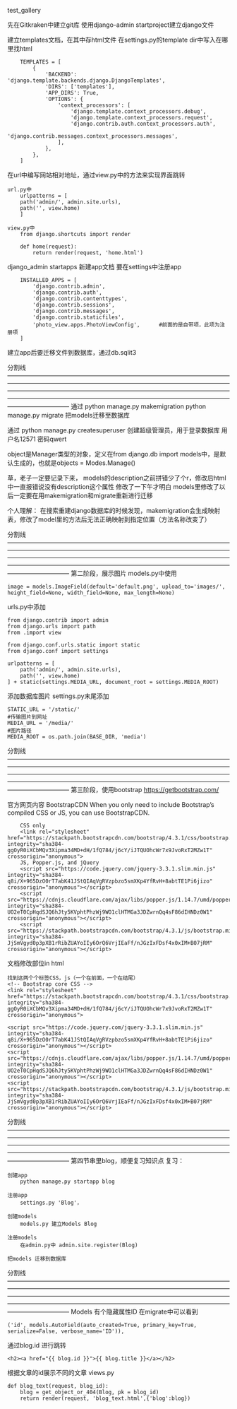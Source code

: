 test_gallery

先在Gitkraken中建立git库
使用django-admin startproject建立django文件

建立templates文档，在其中存html文件
    在settings.py的template dir中写入在哪里找html

        TEMPLATES = [
            {
                'BACKEND': 'django.template.backends.django.DjangoTemplates',
                'DIRS': ['templates'],
                'APP_DIRS': True,
                'OPTIONS': {
                    'context_processors': [
                        'django.template.context_processors.debug',
                        'django.template.context_processors.request',
                        'django.contrib.auth.context_processors.auth',
                        'django.contrib.messages.context_processors.messages',
                    ],
                },
            },
        ]



在url中编写网站相对地址，通过view.py中的方法来实现界面跳转

    url.py中
        urlpatterns = [
        path('admin/', admin.site.urls),
        path('', view.home)
        ]

    view.py中
        from django.shortcuts import render

        def home(request):
            return render(request, 'home.html')

django_admin startapps 新建app文档
    要在settings中注册app

        INSTALLED_APPS = [
            'django.contrib.admin',
            'django.contrib.auth',
            'django.contrib.contenttypes',
            'django.contrib.sessions',
            'django.contrib.messages',
            'django.contrib.staticfiles',
            'photo_view.apps.PhotoViewConfig',      #前面的是自带项，此项为注册项
        ]

建立app后要迁移文件到数据库，通过db.sqlit3


分割线——————————————————————————————————————————————————————————————————————————————————————————————————————————————————————————————————————————————————————————
通过 
    python manage.py makemigration 
    python manage.py migrate
    把models迁移至数据库


通过 python manage.py createsuperuser 创建超级管理员，用于登录数据库
    用户名12571
    密码qwert



object是Manager类型的对象，定义在from django.db import models中，是默认生成的，也就是objects = Modes.Manage()


草，老子一定要记录下来，
models的description之前拼错少了个r，修改后html中一直报错说没有description这个属性
修改了一下午才明白
models里修改了以后一定要在用makemigration和migrate重新进行迁移

个人理解：  在搜索重建django数据库的时候发现，makemigration会生成映射表，修改了model里的方法后无法正确映射到指定位置（方法名称改变了）



分割线——————————————————————————————————————————————————————————————————————————————————————————————————————————————————————————————————————————————————————————
第二阶段，展示图片
models.py中使用

    image = models.ImageField(default='default.png', upload_to='images/', height_field=None, width_field=None, max_length=None)

urls.py中添加

    from django.contrib import admin
    from django.urls import path
    from .import view

    from django.conf.urls.static import static
    from django.conf import settings

    urlpatterns = [
        path('admin/', admin.site.urls),
        path('', view.home)
    ] + static(settings.MEDIA_URL, document_root = settings.MEDIA_ROOT)

添加数据库图片
settings.py末尾添加

    STATIC_URL = '/static/'
    #传输图片到网址
    MEDIA_URL = '/media/'
    #图片路径
    MEDIA_ROOT = os.path.join(BASE_DIR, 'media')


分割线——————————————————————————————————————————————————————————————————————————————————————————————————————————————————————————————————————————————————————————
第三阶段，使用bootstrap
https://getbootstrap.com/

官方网页内容
        BootstrapCDN
        When you only need to include Bootstrap’s compiled CSS or JS, you can use BootstrapCDN.

        CSS only
        <link rel="stylesheet" href="https://stackpath.bootstrapcdn.com/bootstrap/4.3.1/css/bootstrap.min.css" integrity="sha384-ggOyR0iXCbMQv3Xipma34MD+dH/1fQ784/j6cY/iJTQUOhcWr7x9JvoRxT2MZw1T" crossorigin="anonymous">
        JS, Popper.js, and jQuery
        <script src="https://code.jquery.com/jquery-3.3.1.slim.min.js" integrity="sha384-q8i/X+965DzO0rT7abK41JStQIAqVgRVzpbzo5smXKp4YfRvH+8abtTE1Pi6jizo" crossorigin="anonymous"></script>
        <script src="https://cdnjs.cloudflare.com/ajax/libs/popper.js/1.14.7/umd/popper.min.js" integrity="sha384-UO2eT0CpHqdSJQ6hJty5KVphtPhzWj9WO1clHTMGa3JDZwrnQq4sF86dIHNDz0W1" crossorigin="anonymous"></script>
        <script src="https://stackpath.bootstrapcdn.com/bootstrap/4.3.1/js/bootstrap.min.js" integrity="sha384-JjSmVgyd0p3pXB1rRibZUAYoIIy6OrQ6VrjIEaFf/nJGzIxFDsf4x0xIM+B07jRM" crossorigin="anonymous"></script>

文档修改部位in html

    找到这两个个标签CSS，js（一个在前面，一个在结尾）
    <!-- Bootstrap core CSS -->
    <link rel="stylesheet" href="https://stackpath.bootstrapcdn.com/bootstrap/4.3.1/css/bootstrap.min.css" integrity="sha384-ggOyR0iXCbMQv3Xipma34MD+dH/1fQ784/j6cY/iJTQUOhcWr7x9JvoRxT2MZw1T" crossorigin="anonymous">

    <script src="https://code.jquery.com/jquery-3.3.1.slim.min.js" integrity="sha384-q8i/X+965DzO0rT7abK41JStQIAqVgRVzpbzo5smXKp4YfRvH+8abtTE1Pi6jizo" crossorigin="anonymous"></script>
    <script src="https://cdnjs.cloudflare.com/ajax/libs/popper.js/1.14.7/umd/popper.min.js" integrity="sha384-UO2eT0CpHqdSJQ6hJty5KVphtPhzWj9WO1clHTMGa3JDZwrnQq4sF86dIHNDz0W1" crossorigin="anonymous"></script>
    <script src="https://stackpath.bootstrapcdn.com/bootstrap/4.3.1/js/bootstrap.min.js" integrity="sha384-JjSmVgyd0p3pXB1rRibZUAYoIIy6OrQ6VrjIEaFf/nJGzIxFDsf4x0xIM+B07jRM" crossorigin="anonymous"></script>



分割线——————————————————————————————————————————————————————————————————————————————————————————————————————————————————————————————————————————————————————————
第四节串里blog，顺便复习知识点
复习：

    创建app
        python manage.py startapp blog

    注册app
        settings.py 'Blog'，

    创建models
        models.py 建立Models Blog

    注册models
        在admin.py中 admin.site.register(Blog)

    把models 迁移到数据库

分割线——————————————————————————————————————————————————————————————————————————————————————————————————————————————————————————————————————————————————————————
Models 有个隐藏属性ID 在migrate中可以看到

    ('id', models.AutoField(auto_created=True, primary_key=True, serialize=False, verbose_name='ID')),
通过blog.id 进行跳转

    <h2><a href="{{ blog.id }}">{{ blog.title }}</a></h2>
根据文章的id展示不同的文章
    views.py
    
    def blog_text(request, blog_id):
        blog = get_object_or_404(Blog, pk = blog_id)
        return render(request, 'blog_text.html',{'blog':blog})
